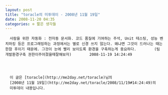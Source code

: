 ```yaml
---
layout: post
title: "toracle의 미투데이 - 2008년 11월 19일"
date: 2008-11-20 04:35
categories: ⊙ 짧은 생각들
---
```



    
      사람을 위한 자동화 : 전자동 문서화. 코드 품질에 기여하는 주석, Unit 테스팅, 성능 벤치마킹 등은 프로그래밍하는 과정에서는 별로 신경 쓰지 않는다. 왜냐면 그것이 드러나는 때는 한참 후이기 때문에. 그것이 눈에 빨리 보이도록 환경을 구축하는게 중요하다.        (팀개발환경구축 권한이주어졌을때잘해보자)        2008-11-19 14:24:49
    
    


      이 글은 [toracle](http://me2day.net/toracle)님의 
      [2008년 11월 19일](http://me2day.net/toracle/2008/11/19#14:24:49)의 
      미투데이 내용입니다.
    


  
       
